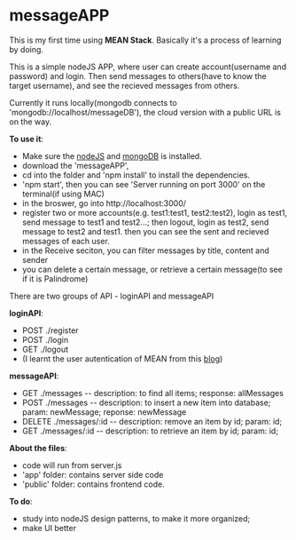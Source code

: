 # messageAPP

This is my first time using **MEAN Stack**. Basically it's a process of learning by doing.

This is a simple nodeJS APP, where user can create account(username and password) and login. 
Then send messages to others(have to know the target username), and see the recieved messages from others. 

Currently it runs locally(mongodb connects to 'mongodb://localhost/messageDB'), the cloud version with a public URL is on the way.

**To use it**:  
- Make sure the [nodeJS](nodejs.org) and [mongoDB](mongodb.org) is installed. 
- download the 'messageAPP', 
- cd into the folder and 'npm install' to install the dependencies.
- 'npm start', then you can see 'Server running on port 3000' on the terminal(if using MAC)
- in the broswer, go into http://localhost:3000/
- register two or more accounts(e.g. test1:test1, test2:test2), login as test1, send message to test1 and test2...; then logout, login as test2, send message to test2 and test1. then you can see the sent and recieved messages of each user.
- in the Receive seciton, you can filter messages by title, content and sender
- you can delete a certain message, or retrieve a certain message(to see if it is Palindrome)
            
There are two groups of API - loginAPI and messageAPI

**loginAPI**: 
- POST ./register
- POST ./login
- GET ./logout
- (I learnt the user autentication of MEAN from this [blog]( http://mherman.org/blog/2015/01/31/local-authentication-with-passport-and-express-4/#.VsP29JMrKb9))
          
**messageAPI**: 
- GET ./messages  -- description: to find all items; response: allMessages 
- POST ./messages -- description: to insert a new item into database; param: newMessage; reponse: newMessage
- DELETE ./messages/:id  -- description: remove an item by id; param: id;
- GET ./messages/:id -- description: to retrieve an item by id; param: id;
            
**About the files**:
- code will run from server.js
- 'app' folder: contains server side code
- 'public' folder: contains frontend code. 

**To do**: 
- study into nodeJS design patterns, to make it more organized;
- make UI better
       
